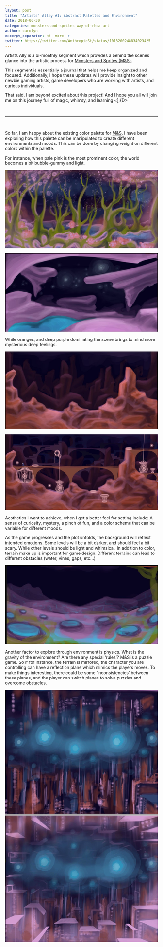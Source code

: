 ```yaml
---
layout: post
title: "Artists' Alley #1: Abstract Palettes and Environment"
date: 2018-06-30
categories: monsters-and-sprites way-of-rhea art
author: carolyn
excerpt_separator: <!--more-->
twitter: https://twitter.com/AnthropicSt/status/1013200248834023425
---
```


Artists Ally is a bi-monthly segment which provides a behind the scenes glance into the artistic process for [Monsters and Sprites (M&S)](/monsters-and-sprites).

This segment is essentially a journal that helps me keep organized and focused. Additionally, I hope these updates will provide insight to other newbie gaming artists, game developers who are working with artists, and curious individuals.

That said, I am beyond excited about this project! And I hope you all will join me on this journey full of magic, whimsy, and learning <];{D>

<br>

---

<br>

So far, I am happy about the existing color palette for [M&S](/monsters-and-sprites). I have been exploring how this palette can be manipulated to create different environments and moods. This can be done by changing weight on different colors within the palette. 

For instance, when pale pink is the most prominent color, the world becomes a bit bubble-gummy and light. 

<a href="/assets/monsters-and-sprites/artists-alley-1/0.5.jpg"><img src="/assets/monsters-and-sprites/artists-alley-1/0.5.jpg"/></a>

<a href="/assets/monsters-and-sprites/artists-alley-1/1.png"><img src="/assets/monsters-and-sprites/artists-alley-1/1.png"/></a>

While oranges, and deep purple dominating the scene brings to mind more mysterious deep feelings.

<a href="/assets/monsters-and-sprites/artists-alley-1/2.png"><img src="/assets/monsters-and-sprites/artists-alley-1/2.png"/></a>

<a href="/assets/monsters-and-sprites/artists-alley-1/2.5.jpg"><img src="/assets/monsters-and-sprites/artists-alley-1/2.5.jpg"/></a>

<!--more-->

Aesthetics I want to achieve, when I get a better feel for setting include:
A sense of curiosity, mystery, a pinch of fun, and a color scheme that can be variable for different moods. 

As the game progresses and the plot unfolds, the background will reflect intended emotions. 
Some levels will be a bit darker, and should feel a bit scary. While other levels should be light and whimsical. In addition to color, terrain make up is important for game design. Different terrains can lead to different obstacles (water, vines, gaps, etc...)

<a href="/assets/monsters-and-sprites/artists-alley-1/3.png"><img src="/assets/monsters-and-sprites/artists-alley-1/3.png"/></a>
 
Another factor to explore through environment is physics. What is the gravity of the environment? Are there any special ‘rules’? M&S is a puzzle game. So if for instance, the terrain is mirrored, the character you are controlling can have a reflection plane which mimics the players moves. To make things interesting, there could be some ‘inconsistencies’ between these planes, and the player can switch planes to solve puzzles and overcome obstacles.

<a href="/assets/monsters-and-sprites/artists-alley-1/4.png"><img src="/assets/monsters-and-sprites/artists-alley-1/4.png"/></a>
<a href="/assets/monsters-and-sprites/artists-alley-1/5.png"><img src="/assets/monsters-and-sprites/artists-alley-1/5.png"/></a>
